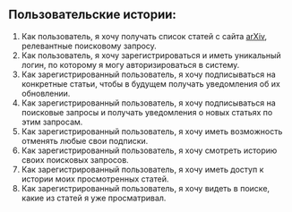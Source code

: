 ## Пользовательские истории:
1. Как пользователь, я хочу получать список статей с сайта [arXiv](https://arxiv.org/), релевантные поисковому запросу.
2. Как пользователь, я хочу зарегистрироваться и иметь уникальный логин, по которому я могу авторизироваться в систему.
3. Как зарегистрированный пользователь, я хочу подписываться на конкретные статьи, чтобы в будущем получать уведомления об их обновлении.
4. Как зарегистрированный пользователь, я хочу подписываться на поисковые запросы и получать уведомления о новых статьях по этим запросам.
5. Как зарегистрированный пользователь, я хочу иметь возможность отменять любые свои подписки.
6. Как зарегистрированный пользователь, я хочу смотреть историю своих поисковых запросов.
7. Как зарегистрированный пользователь, я хочу иметь доступ к истории моих просмотренных статей.
8. Как зарегистрированный пользователь, я хочу видеть в поиске, какие из статей я уже просматривал.
